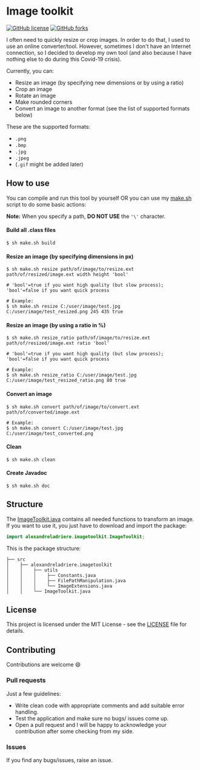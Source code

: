 # Image toolkit

[![GitHub license](https://img.shields.io/github/license/AlexandreLadriere/Image-Toolkit.svg)](https://github.com/AlexandreLadriere/Image-Toolkit/blob/master/LICENSE)
[![GitHub forks](https://img.shields.io/github/forks/AlexandreLadriere/Image-Toolkit.svg)](https://github.com/AlexandreLadriere/Image-Toolkit)

I often need to quickly resize or crop images. In order to do that, I used to use an online converter/tool. 
However, sometimes I don't have an Internet connection, so I decided to develop my own tool (and also because I have nothing else to do during this Covid-19 crisis).

Currently, you can:
- Resize an image (by specifying new dimensions or by using a ratio)
- Crop an image
- Rotate an image
- Make rounded corners
- Convert an image to another format (see the list of supported formats below)

These are the supported formats:
- ``.png``
- ``.bmp``
- ``.jpg``
- ``.jpeg``
- (``.gif`` might be added later)

## How to use
You can compile and run this tool by yourself OR you can use my [make.sh] script to do some basic actions:

__Note:__ When you specify a path, __DO NOT USE__ the ``'\'`` character.
#### Build all .class files
```shell script
$ sh make.sh build
```

#### Resize an image (by specifying dimensions in px)
```shell script
$ sh make.sh resize path/of/image/to/resize.ext path/of/resized/image.ext width height 'bool'

# 'bool'=true if you want high quality (but slow process); 'bool'=false if you want quick process

# Example:
$ sh make.sh resize C:/user/image/test.jpg C:/user/image/test_resized.png 245 435 true
```

#### Resize an image (by using a ratio in %)
```shell script
$ sh make.sh resize_ratio path/of/image/to/resize.ext path/of/resized/image.ext ratio 'bool'

# 'bool'=true if you want high quality (but slow process); 'bool'=false if you want quick process

# Example:
$ sh make.sh resize_ratio C:/user/image/test.jpg C:/user/image/test_resized_ratio.png 80 true
```

#### Convert an image
```shell script
$ sh make.sh convert path/of/image/to/convert.ext path/of/converted/image.ext

# Example:
$ sh make.sh convert C:/user/image/test.jpg C:/user/image/test_converted.png
```

#### Clean
```shell script
$ sh make.sh clean
```

#### Create Javadoc
```shell script
$ sh make.sh doc
```


## Structure
The [ImageToolkit.java] contains all needed functions to transform an image. If you want to use it, you just have to download and import the package:
```java
import alexandreladriere.imagetoolkit.ImageToolkit;
```

This is the package structure:
```
├── src
│    ├── alexandreladriere.imagetoolkit
│    │    ├── utils
│    │    │    ├── Constants.java
│    │    │    ├── FilePathManipulation.java
│    │    │    └── ImageExtensions.java
│    │    └── ImageToolkit.java
```

## License
This project is licensed under the MIT License - see the [LICENSE] file for details.

## Contributing
Contributions are welcome :smile:

### Pull requests
Just a few guidelines:
-   Write clean code with appropriate comments and add suitable error handling.
-   Test the application and make sure no bugs/ issues come up.
-   Open a pull request and I will be happy to acknowledge your contribution after some checking from my side.

### Issues
If you find any bugs/issues, raise an issue.

  [LICENSE]: <LICENSE>
  [ImageToolkit.java]: <src/alexandreladriere/imagetoolkit/ImageToolkit.java>
  [make.sh]: <make.sh>
